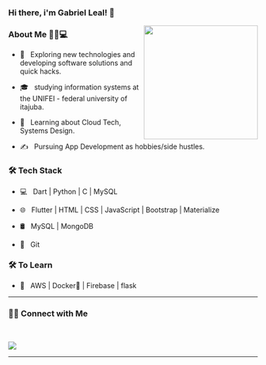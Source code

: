 <!--
**GabLeal/GabLeal** is a ✨ _special_ ✨ repository because its `README.md` (this file) appears on your GitHub profile.

Here are some ideas to get you started:

- 🔭 I’m currently working on ...
- 🌱 I’m currently learning ...
- 👯 I’m looking to collaborate on ...
- 🤔 I’m looking for help with ...
- 💬 Ask me about ...
- 📫 How to reach me: ...
- 😄 Pronouns: ...
- ⚡ Fun fact: ...
-->

### Hi there, i'm Gabriel Leal! 👋
<img align='right' src="https://media.giphy.com/media/ZVik7pBtu9dNS/giphy.gif" width="230">

<h3>About Me 👨🏻💻  </h3>

- 🤔 &nbsp; Exploring new technologies and developing software solutions and quick hacks.

- 🎓 &nbsp; studying information systems at the UNIFEI - federal university of itajuba.

- 🌱 &nbsp; Learning about Cloud Tech, Systems Design.

- ✍️ &nbsp; Pursuing App Development as hobbies/side hustles.



<h3>🛠 Tech Stack</h3>



- 💻 &nbsp; Dart | Python | C | MySQL

- 🌐 &nbsp; Flutter | HTML | CSS | JavaScript | Bootstrap | Materialize

- 🛢 &nbsp; MySQL | MongoDB

- 🔧 &nbsp; Git



<h3>🛠 To Learn</h3>

- 🔧 &nbsp; AWS | Docker🐳 | Firebase | flask

<hr>


<h3> 🤝🏻 Connect with Me </h3>

<br>

[<img src="https://img.shields.io/badge/linkedin-%230077B5.svg?&style=for-the-badge&logo=linkedin&logoColor=white" />](https://www.linkedin.com/in/gabriel-leal-a06563163/) 

<hr>
